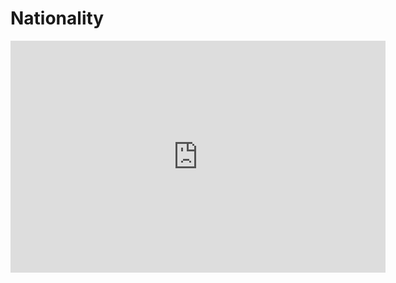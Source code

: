 # Nationality
<iframe width="600" height="371" seamless frameborder="0" scrolling="no" src="https://docs.google.com/spreadsheets/d/1AU7uYub1hSLE5AHRdBRs0Aprj71uVkuFSeIr7IiJaXs/pubchart?oid=1091165922&amp;format=interactive"></iframe>
